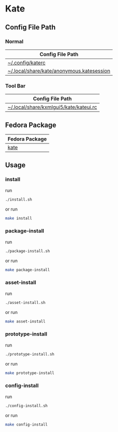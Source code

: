 
# Kate


## Config File Path


### Normal

| Config File Path |
| --- |
| [~/.config/katerc](./asset/overlay/etc/skel/.config/katerc) |
| [~/.local/share/kate/anonymous.katesession](./asset/overlay/etc/skel/.local/share/kate/anonymous.katesession) |


### Tool Bar

| Config File Path |
| --- |
| [~/.local/share/kxmlgui5/kate/kateui.rc](./asset/overlay/etc/skel/.local/share/kxmlgui5/kate/kateui.rc) |




## Fedora Package

| Fedora Package |
| --- |
| [kate](https://packages.fedoraproject.org/pkgs/kate) |




## Usage


### install

run

``` sh
./install.sh
```

or run

``` sh
make install
```


### package-install

run

``` sh
./package-install.sh
```

or run

``` sh
make package-install
```


### asset-install

run

``` sh
./asset-install.sh
```

or run

``` sh
make asset-install
```


### prototype-install

run

``` sh
./prototype-install.sh
```

or run

``` sh
make prototype-install
```


### config-install

run

``` sh
./config-install.sh
```

or run

``` sh
make config-install
```
